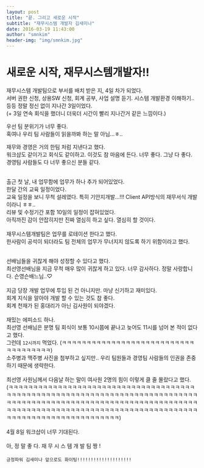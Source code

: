 ```yaml
---
layout: post
title: "끝. 그리고 새로운 시작"
subtitle: "재무시스템 개발자 김새미나"
date: 2016-03-19 11:43:00
author: "smnkim"
header-img: "img/smnkim.jpg"
---
```


# 새로운 시작, 재무시스템개발자!!


재무시스템 개발팀으로 부서를 배치 받은 지, 4일 차가 되었다.
<br>
서버 권한 신청, 상용SW 신청, 회계 공부, 사업 설명 듣기. 시스템 개발환경 이해하기.. 등등 정말 정신 없이 지나간 3일이었다.
<br>
(+ 3일 연속 회식을 했더니 더욱더 시간이 빨리 지나간거 같은 느낌이다.)
<br>

우선 팀 분위기가 너무 좋다.
<br>
혹여나 우리 팀 사람들이 읽을까봐 하는 말 아님...ㅎ..
<br>

재무와 경영은 거의 한팀 처럼 지낸다고 했다.
<br>
워크샵도 같이가고 회식도 같이하고. 이것도 참 마음에 든다. 너무 좋다. 그냥 다 좋다. 
<br>
경영팀 사람들도 다 너무 좋으신 분들 같다. 
<br>
<br>

출근 첫 날, 내 업무함에 업무가 하나 추가 되어있었다.
<br>
한달 간의 교육 일정이었다.
<br>
교육 일정을 보니 무척 설레였다. 특히 기안지개발...!!! Client API방식의 재무서식 개발이라니 ㅎㅎ.. 
<br>
리뷰 및 수정기간 포함 10일의 일정이 잡혀있었다.
<br>
아직까진 감이 안잡히지만 진짜 열심히 하고 싶다. 열심히 할 것이다.
<br>
<br>
재무시스템개발팀은 업무를 로테이션 한다고 했다. 
<br>
한사람이 공석이 되더라도 팀 전체의 업무가 무너지지 않도록 하기 위함이라고 했다.
<br>
<br>

선배님들을 귀찮게 해야 성정할 수 있다고 했다.
<br>
최선영선배님을 지금 무척 매우 많이 귀찮게 하고 있다. 너무 감사하다. 정말 사랑합니다. 슨영슨배느님..♡
<br>
<br>
지금 당장 개발 업무에 투입 된 건 아니지만. 마냥 신기하고 재미있다.
<br>
회계 지식을 알아야 개발 할 수 있는 것도 참 좋다.
<br>
회계 천재가 된 홍대리가 아닌 김사원이 되야겠다.
<br>
<br>
재밌는 에피소드 하나.
<br>
최선영 선배님은 분명 팀 회식이 보통 10시쯤에 끝나고 늦어도 11시를 넘어 본 적이 없다고 했다.
<br>
그런데 `12시까지` 먹었다. (ㅋㅋㅋㅋㅋㅋㅋㅋㅋㅋㅋㅋㅋㅋㅋㅋㅋㅋㅋㅋㅋㅋㅋㅋㅋㅋㅋㅋㅋㅋㅋㅋㅋㅋㅋㅋ)
<br>
소주병과 맥주병 사진을 첨부하고 싶지만.. 우리 팀원들과 경영팀 사람들의 인권을 존중하기 때문에 생략한다.
<br>
<br>
최선영 사원님께서 다음날 하는 말이 여사원 2명의 힘이 이렇게 클 줄 몰랐다고 했다.
<br>
(ㅋㅋㅋㅋㅋㅋㅋㅋㅋㅋㅋㅋㅋㅋㅋㅋㅋㅋㅋㅋㅋㅋㅋㅋㅋㅋㅋㅋㅋㅋㅋㅋㅋㅋㅋㅋㅋㅋㅋㅋㅋㅋㅋㅋㅋㅋㅋㅋㅋㅋㅋㅋㅋㅋㅋㅋㅋㅋㅋㅋㅋㅋㅋㅋㅋㅋㅋㅋㅋㅋㅋㅋㅋㅋㅋㅋㅋㅋㅋㅋㅋㅋㅋㅋㅋㅋㅋㅋㅋㅋㅋㅋㅋㅋㅋㅋㅋㅋㅋㅋㅋㅋㅋㅋㅋㅋㅋㅋㅋㅋㅋㅋㅋㅋㅋㅋㅋㅋㅋㅋㅋㅋㅋㅋㅋㅋㅋㅋㅋㅋㅋㅋㅋㅋㅋㅋㅋㅋㅋㅋㅋㅋㅋㅋㅋㅋㅋㅋㅋㅋㅋㅋㅋㅋㅋㅋㅋㅋㅋㅋㅋㅋㅋㅋㅋㅋㅋㅋㅋㅋㅋㅋㅋㅋㅋㅋㅋㅋ)
<br>
<br>
4월 8일 워크샵이 너무 기대된다. 
<br>
<br>
아, 정 말 좋 다. 재 무 시 스 템 개 발 팀 짱 !
<br>
<br>
`긍정파워 김새미나 앞으로도 화이팅!!!!!!!!!!!!!!!!!!!!`
